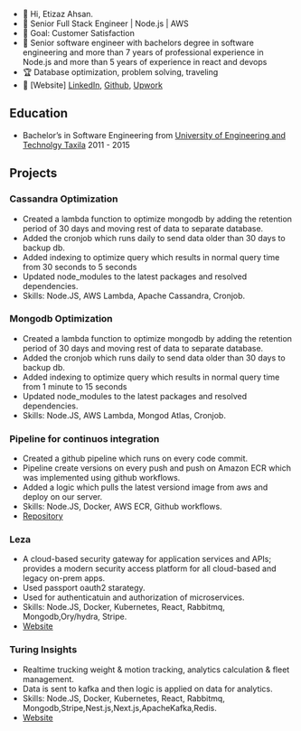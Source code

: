 - 👋 Hi, Etizaz Ahsan.
- 💼 Senior Full Stack Engineer | Node.js | AWS
- 👀 Goal: Customer Satisfaction
- 💼 Senior software engineer with bachelors degree in software engineering and more than 7 years of professional experience in Node.js and more than 5 years of experience in react and devops 
- 🏆 Database optimization, problem solving, traveling
- 🔗 [Website] [LinkedIn](https://linkedin.com/in/etizaz7), [Github](http://github.com/etizaz98), [Upwork](https://www.upwork.com/freelancers/~01f14beae4156a94f1)

## Education
* Bachelor’s in Software Engineering from [University of Engineering and Technolgy Taxila](https://www.uettaxila.edu.pk/)  2011 - 2015


## Projects
### Cassandra Optimization
  - Created a lambda function to optimize mongodb by adding the retention period of 30 days and moving rest of data to separate database.
  - Added the cronjob which runs daily to send data older than 30 days to backup db.
  - Added indexing to optimize query which results in normal query time from 30 seconds to 5 seconds
  - Updated node_modules to the latest packages and resolved dependencies.
  - Skills: Node.JS, AWS Lambda, Apache Cassandra, Cronjob.

### Mongodb Optimization
  - Created a lambda function to optimize mongodb by adding the retention period of 30 days and moving rest of data to separate database.
  - Added the cronjob which runs daily to send data older than 30 days to backup db.
  - Added indexing to optimize query which results in normal query time from 1 minute to 15 seconds
  - Updated node_modules to the latest packages and resolved dependencies.
  - Skills: Node.JS, AWS Lambda, Mongod Atlas, Cronjob.

### Pipeline for continuos integration
  - Created a github pipeline which runs on every code commit.
  - Pipeline create versions on every push and push on Amazon ECR which was implemented using github workflows.
  - Added a logic which pulls the latest versiond image from aws and deploy on our server.
  - Skills: Node.JS, Docker, AWS ECR, Github workflows.
  - [Repository](https://github.com/etizaz98/pipelinedemo)

### Leza
  - A cloud-based security gateway for application services and APIs; provides a modern security access platform for all cloud-based and legacy on-prem apps.
  - Used passport oauth2 starategy.
  - Used for authenticatuin and authorization of microservices.
  - Skills: Node.JS, Docker, Kubernetes, React, Rabbitmq, Mongodb,Ory/hydra, Stripe.
  - [Website](https://admin.simpluscloud.com)

### Turing Insights
  - Realtime trucking weight & motion tracking, analytics calculation & fleet management.
  - Data is sent to kafka and then logic is applied on data for analytics.
  - Skills: Node.JS, Docker, Kubernetes, React, Rabbitmq, Mongodb,Stripe,Nest.js,Next.js,ApacheKafka,Redis.
  - [Website](https://ti.simpluscloud.com)


